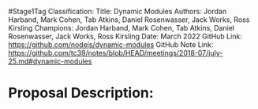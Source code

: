 #Stage1Tag
Classification:
Title: Dynamic Modules
Authors: Jordan Harband, Mark Cohen, Tab Atkins, Daniel Rosenwasser, Jack Works, Ross Kirsling
Champions: Jordan Harband, Mark Cohen, Tab Atkins, Daniel Rosenwasser, Jack Works, Ross Kirsling
Date: March 2022
GitHub Link: https://github.com/nodejs/dynamic-modules
GitHub Note Link: https://github.com/tc39/notes/blob/HEAD/meetings/2018-07/july-25.md#dynamic-modules

# Proposal Description:
